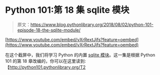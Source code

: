 # Python 101:第 18 集 sqlite 模块

> 原文：<https://www.blog.pythonlibrary.org/2018/08/02/python-101-episode-18-the-sqlite-module/>

[https://www.youtube.com/embed/vXrRextJjfs?feature=oembed](https://www.youtube.com/embed/vXrRextJjfs?feature=oembed)

在这个截屏中，我们将学习 Python 的内置 [sqlite 模块](https://docs.python.org/3/library/sqlite3.html)。这一集是根据 Python 101 的第 18 章改编的，你可以在这里读到:【http://python101.pythonlibrary.org/T2